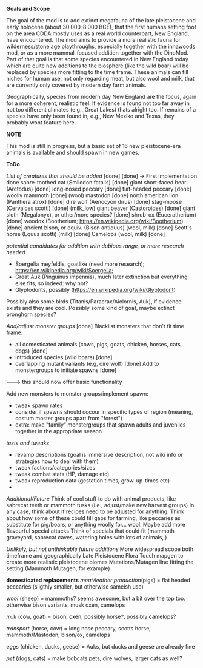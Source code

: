 **Goals and Scope**

The goal of the mod is to add extinct megafauna of the late pleistocene and early holocene (about 30.000-8.000 BCE), that the first humans setting foot on the area CDDA mostly uses as a real world counterpart, New England, have encountered.
The mod aims to provide a more realistic fauna for wilderness/stone age playthroughs, especially together with the innawoods mod, or as a more mammal-focused addition together with the DinoMod. Part of that goal is that some species encountered in New England today which are quite new additions to the biosphere (like the wild boar) will be replaced by species more fitting to the time frame. These animals can fill niches for human use, not only regarding meat, but also wool and milk, that are currently only covered by modern day farm animals.

Geographically, species from modern day New England are the focus, again for a more coherent, realistic feel. If evidence is found not too far away in not too different climates (e.g., Great Lakes) thats alright too. If remains of a species have only been found in, e.g., New Mexiko and Texas, they probably wont feature here.

**NOTE**

This mod is still in progress, but a basic set of 16 new pleistocene-era animals is available and should spawn in new games.

**ToDo**

*List of creatures that should be added* [done]
[done] -> First implementation done 
sabre-toothed cat (Smilodon fatalis) [done]
giant short-faced bear (Arctodus) [done]
long-nosed peccary [done]
flat-headed peccary [done]
woolly mammoth [done] (wool)
mastodon [done]
north american lion (Panthera atrox) [done]
dire wolf (Aenocyon dirus) [done]
stag-moose (Cervalces scotti) [done] (milk_low)
giant beaver (Castoroides) [done]
giant sloth (Megalonyx), or other/more species? [done]
shrub-ox (Euceratherium) [done]
woodox (Bootherium; https://en.wikipedia.org/wiki/Bootherium) [done]
ancient bison, or equiv. (Bison antiquus) (wool, milk) [done]
Scott's horse (Equus scotti) (milk) [done]
Camelops (wool, milk) [done]

*potential candidates for addition with dubious range, or more research needed*
- Soergelia meyfeldis, goatlike (need more research); https://en.wikipedia.org/wiki/Soergelia;
- Great Auk (Pinguinus impennis), much later extinction but everything else fits, so indeed: why not?
- Glyptodonts, possibly (https://en.wikipedia.org/wiki/Glyptodont)

Possibly also some birds (Titanis/Paracrax/Aiolornis, Auk), if evidence exists and they are cool.
Possibly some kind of goat, maybe extinct pronghorn species?



*Add/adjust monster groups* [done]
Blacklist monsters that don't fit time frame:
- all domesticated animals (cows, pigs, goats, chicken, horses, cats, dogs) [done]
- introduced species (wild boars) [done]
- overlapping mutant variants (e.g, dire wolf) [done]
Add to monstergroups to initiate spawns [done]

---> this should now offer basic functionality

Add new monsters to monster groups/implement spawn:
- tweak spawn rates
- consider if spawns should occour in specific types of region (meaning, costum moster groups apart from "forest")
- extra: make "family" monstergroups that spawn adults and juveniles together in the appropriate season


*tests and tweaks*
- revamp descriptions (goal is immersive description, not wiki info or strategies how to deal with them)
- tweak factions/categories/sizes
- tweak combat stats (HP, damage etc)
- tweak reproduction data (gestation times, grow-up-times etc)
-  


*Additional/Future*
Think of cool stuff to do with animal products, like sabrecat teeth or mammoth tusks (i.e., adjust/make new harvest groups)
In any case, think about if recipes need to be adjusted for anything.
Think about how some of these could fill gaps for farming, like peccaries as substitute for pig/boars, or anything woolly for... wool.
Maybe add more flavourful special attacks
Think of specials that could fit (mammoth graveyard, sabrecat caves, watering holes with lots of animals, )

*Unlikely, but not unthinkable future additions*
More widespread scope both timeframe and geographically
Late Pleistocene Flora
Touch mapgen to create more realistic pleistocene biomes
Mutations/Mutagen line fitting the setting (Mammoth Mutagen, for example)

**domesticated replacements**
*meat/leather production*(pigs) = flat headed peccaries (sligthly smaller, but otherwise sameish use)

*wool* (sheep) = mammoths? seems awesome, but a bit over the top too. otherwise bison variants, musk oxen, camelops

*milk* (cow, goat) = bison, oxen, possibly horse?, possibly camelops?

*transport* (horse, cow) = long nose peccary, scotts horse, mammoth/Mastodon, bison/ox, camelops

*eggs* (chicken, ducks, geese) = Auks, but ducks and geese are already fine

*pet* (dogs, cats) = make bobcats pets, dire wolves, larger cats as well?